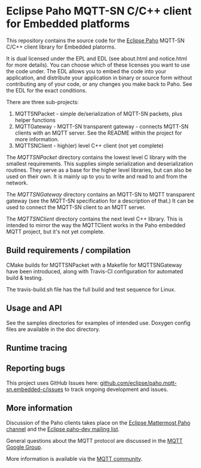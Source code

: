 # Eclipse Paho MQTT-SN C/C++ client for Embedded platforms

This repository contains the source code for the [Eclipse Paho](http://eclipse.org/paho) MQTT-SN C/C++ client library for Embedded platorms.

It is dual licensed under the EPL and EDL (see about.html and notice.html for more details).  You can choose which of these licenses you want to use the code under.  The EDL allows you to embed the code into your application, and distribute your application in binary or source form without contributing any of your code, or any changes you make back to Paho.  See the EDL for the exact conditions.

There are three sub-projects:

1. MQTTSNPacket - simple de/serialization of MQTT-SN packets, plus helper functions
2. MQTTGateway - MQTT-SN transparent gateway - connects MQTT-SN clients with an MQTT server.  See the README within the project for more information.
3. MQTTSNClient - high(er) level C++ client (not yet complete)

The *MQTTSNPacket* directory contains the lowest level C library with the smallest requirements.  This supplies simple serialization
and deserialization routines.  They serve as a base for the higher level libraries, but can also be used on their own.
It is mainly up to you to write and read to and from the network.

The *MQTTSNGateway* directory contains an MQTT-SN to MQTT transparent gateway (see the MQTT-SN specification for a description of that.)  It can
be used to connect the MQTT-SN client to an MQTT server.

The *MQTTSNClient* directory contains the next level C++ library.  This is intended to mirror the way the MQTTClient works in the Paho embedded
MQTT project, but it's not yet complete.

## Build requirements / compilation

CMake builds for MQTTSNPacket with a Makefile for MQTTSNGateway have been introduced, along with Travis-CI configuration for automated build & testing.

The travis-build.sh file has the full build and test sequence for Linux.


## Usage and API

See the samples directories for examples of intended use.  Doxygen config files are available in the doc directory.

## Runtime tracing


## Reporting bugs

This project uses GitHub Issues here: [github.com/eclipse/paho.mqtt-sn.embedded-c/issues](https://github.com/eclipse/paho.mqtt-sn.embedded-c/issues) to track ongoing development and issues.

## More information

Discussion of the Paho clients takes place on the [Eclipse Mattermost Paho channel](https://mattermost.eclipse.org/eclipse/channels/paho) and the [Eclipse paho-dev mailing list](https://dev.eclipse.org/mailman/listinfo/paho-dev).

General questions about the MQTT protocol are discussed in the [MQTT Google Group](https://groups.google.com/forum/?hl=en-US&fromgroups#!forum/mqtt).

More information is available via the [MQTT community](http://mqtt.org).

